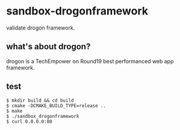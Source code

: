# sandbox-drogonframework
validate drogon framework.

## what's about drogon?

drogon is a TechEmpower on Round19 best performanced web app framework.

## test

```
$ mkdir build && cd build
$ cmake -DCMAKE_BUILD_TYPE=release ..
$ make
$ ./sandbox_drogonframework
$ curl 0.0.0.0:80
```
